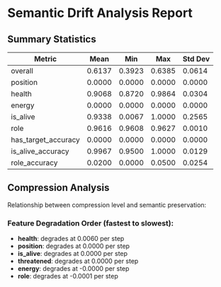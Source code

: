 # Semantic Drift Analysis Report

## Summary Statistics

| Metric | Mean | Min | Max | Std Dev |
|--------|------|-----|-----|--------|
| overall | 0.6137 | 0.3923 | 0.6385 | 0.0614 |
| position | 0.0000 | 0.0000 | 0.0000 | 0.0000 |
| health | 0.9068 | 0.8720 | 0.9864 | 0.0304 |
| energy | 0.0000 | 0.0000 | 0.0000 | 0.0000 |
| is_alive | 0.9338 | 0.0067 | 1.0000 | 0.2565 |
| role | 0.9616 | 0.9608 | 0.9627 | 0.0010 |
| has_target_accuracy | 0.0000 | 0.0000 | 0.0000 | 0.0000 |
| is_alive_accuracy | 0.9967 | 0.9500 | 1.0000 | 0.0129 |
| role_accuracy | 0.0200 | 0.0000 | 0.0500 | 0.0254 |

## Compression Analysis

Relationship between compression level and semantic preservation:

### Feature Degradation Order (fastest to slowest):

- **health**: degrades at 0.0060 per step
- **position**: degrades at 0.0000 per step
- **is_alive**: degrades at 0.0000 per step
- **threatened**: degrades at 0.0000 per step
- **energy**: degrades at -0.0000 per step
- **role**: degrades at -0.0001 per step

